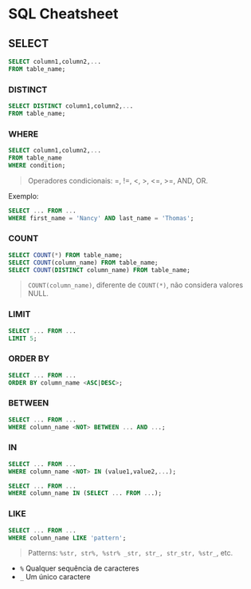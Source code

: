 # SQL Cheatsheet

## SELECT

```sql
SELECT column1,column2,...
FROM table_name;
```

### DISTINCT

```sql
SELECT DISTINCT column1,column2,...
FROM table_name;
```

### WHERE

```sql
SELECT column1,column2,...
FROM table_name
WHERE condition;
```

> Operadores condicionais: =, !=, <, >, <=, >=, AND, OR.

Exemplo:

```sql
SELECT ... FROM ...
WHERE first_name = 'Nancy' AND last_name = 'Thomas';
```

### COUNT

```sql
SELECT COUNT(*) FROM table_name;
SELECT COUNT(column_name) FROM table_name;
SELECT COUNT(DISTINCT column_name) FROM table_name;
```

> `COUNT(column_name)`, diferente de `COUNT(*)`, não considera valores NULL.

### LIMIT

```sql
SELECT ... FROM ...
LIMIT 5;
```

### ORDER BY

```sql
SELECT ... FROM ...
ORDER BY column_name <ASC|DESC>;
```

### BETWEEN

```sql
SELECT ... FROM ...
WHERE column_name <NOT> BETWEEN ... AND ...;
```

### IN

```sql
SELECT ... FROM ...
WHERE column_name <NOT> IN (value1,value2,...);
```

```sql
SELECT ... FROM ...
WHERE column_name IN (SELECT ... FROM ...);
```

### LIKE

```sql
SELECT ... FROM ...
WHERE column_name LIKE 'pattern';
```

> Patterns: `%str, str%, %str% _str, str_, str_str, %str_`, etc.

- `%` Qualquer sequência de caracteres
- `_` Um único caractere
